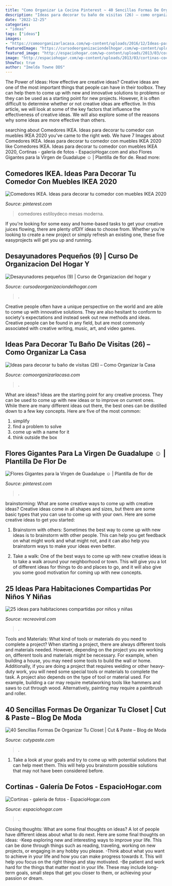 ```yaml
---
title: "Como Organizar La Cocina Pinterest ~ 40 Sencillas Formas De Organizar Tu Closet"
description: "Ideas para decorar tu baño de visitas (26) – como organizar la casa"
date: "2022-12-25"
categories:
- "ideas"
tags: ["ideas"]
images:
- "https://comoorganizarlacasa.com/wp-content/uploads/2016/12/Ideas-para-decorar-tu-baño-de-visitas-26-225x300.jpg"
featuredImage: "https://cursodeorganizaciondelhogar.com/wp-content/uploads/2016/06/Desayunadores-pequeños-9.jpg"
featured_image: "http://espaciohogar.com/wp-content/uploads/2013/03/cortinas-cocina.jpg"
image: "http://espaciohogar.com/wp-content/uploads/2013/03/cortinas-cocina.jpg"
ShowToc: true
author: "Imelda Towne DDS"
---
```



The Power of Ideas: How effective are creative ideas?
Creative ideas are one of the most important things that people can have in their toolbox. They can help them to come up with new and innovative solutions to problems or they can be used as a starting point for new projects. However, it is often difficult to determine whether or not creative ideas are effective. In this article, we will look at some of the key factors that influence the effectiveness of creative ideas. We will also explore some of the reasons why some ideas are more effective than others.

	

		
searching about Comedores IKEA. Ideas para decorar tu comedor con muebles IKEA 2020 you've came to the right web. We have 7 Images about Comedores IKEA. Ideas para decorar tu comedor con muebles IKEA 2020 like Comedores IKEA. Ideas para decorar tu comedor con muebles IKEA 2020, Cortinas - galería de fotos - EspacioHogar.com and also Flores Gigantes para la Virgen de Guadalupe ☺ | Plantilla de flor de. Read more:
		
    
## Comedores IKEA. Ideas Para Decorar Tu Comedor Con Muebles IKEA 2020

<img loading=lazy src="https://i.pinimg.com/736x/d0/c8/2c/d0c82c23c94a2e56c95f66a4fd0eb8dc.jpg" onerror="this.onerror=null;this.src='https://tse3.mm.bing.net/th?id=OIP.9JvwWsvuXXSuJ3ojy41wZgHaKT&amp;pid=15.1';" alt="Comedores IKEA. Ideas para decorar tu comedor con muebles IKEA 2020">

_Source: pinterest.com_

>comedores estiloydeco mesas moderna. 

	

If you're looking for some easy and home-based tasks to get your creative juices flowing, there are plenty ofDIY ideas to choose from. Whether you're looking to create a new project or simply refresh an existing one, these five easyprojects will get you up and running.

    
## Desayunadores Pequeños (9) | Curso De Organizacion Del Hogar Y

<img loading=lazy src="https://cursodeorganizaciondelhogar.com/wp-content/uploads/2016/06/Desayunadores-pequeños-9.jpg" onerror="this.onerror=null;this.src='https://tse3.mm.bing.net/th?id=OIP.vaC2121iLHzuo4XVhzSaywHaJ4&amp;pid=15.1';" alt="Desayunadores pequeños (9) | Curso de Organizacion del hogar y">

_Source: cursodeorganizaciondelhogar.com_

>. 

	

Creative people often have a unique perspective on the world and are able to come up with innovative solutions. They are also hesitant to conform to society's expectations and instead seek out new methods and ideas. Creative people can be found in any field, but are most commonly associated with creative writing, music, art, and video games.

    
## Ideas Para Decorar Tu Baño De Visitas (26) – Como Organizar La Casa

<img loading=lazy src="https://comoorganizarlacasa.com/wp-content/uploads/2016/12/Ideas-para-decorar-tu-baño-de-visitas-26-225x300.jpg" onerror="this.onerror=null;this.src='https://tse4.mm.bing.net/th?id=OIP.rx_XZBBIYy-7XD1ZTabLFAAAAA&amp;pid=15.1';" alt="Ideas para decorar tu baño de visitas (26) – Como Organizar la Casa">

_Source: comoorganizarlacasa.com_

>. 

	

What are ideas?
Ideas are the starting point for any creative process. They can be used to come up with new ideas or to improve on current ones. While there are many different ideas out there, the best ones can be distilled down to a few key concepts. Here are five of the most common:
1. simplify
2. find a problem to solve
3. come up with a name for it
4. think outside the box

    
## Flores Gigantes Para La Virgen De Guadalupe ☺ | Plantilla De Flor De

<img loading=lazy src="https://i.pinimg.com/736x/1a/67/0d/1a670d5260c1068fe3b8e03361c7a3c9.jpg" onerror="this.onerror=null;this.src='https://tse1.mm.bing.net/th?id=OIP.WS3LiMhx14lGH_9NTkHxmQHaNI&amp;pid=15.1';" alt="Flores Gigantes para la Virgen de Guadalupe ☺ | Plantilla de flor de">

_Source: pinterest.com_

>. 

	

brainstorming: What are some creative ways to come up with creative ideas?
Creative ideas come in all shapes and sizes, but there are some basic types that you can use to come up with your own. Here are some creative ideas to get you started:
1. Brainstorm with others: Sometimes the best way to come up with new ideas is to brainstorm with other people. This can help you get feedback on what might work and what might not, and it can also help you brainstorm ways to make your ideas even better.

2. Take a walk: One of the best ways to come up with new creative ideas is to take a walk around your neighborhood or town. This will give you a lot of different ideas for things to do and places to go, and it will also give you some good motivation for coming up with new concepts.


    
## 25 Ideas Para Habitaciones Compartidas Por Niños Y Niñas

<img loading=lazy src="https://www.recreoviral.com/wp-content/uploads/2015/10/Creativas-habitaciones-compartidas-por-niños-y-niñas-3.jpg" onerror="this.onerror=null;this.src='https://tse4.mm.bing.net/th?id=OIP.EfTTEKhWJYZafmQ9hm1S3gHaKg&amp;pid=15.1';" alt="25 ideas para habitaciones compartidas por niños y niñas">

_Source: recreoviral.com_

>. 

	

Tools and Materials: What kind of tools or materials do you need to complete a project?
When starting a project, there are always different tools and materials needed. However, depending on the project you are working on, different tools and materials might be necessary.  For example, when building a house, you may need some tools to build the wall or home.  Additionally, if you are doing a project that requires welding or other heavy-duty work, you will need some special tools or materials to complete the task.   A project also depends on the type of tool or material used. For example, building a car may require metalworking tools like hammers and saws to cut through wood. Alternatively, painting may require a paintbrush and roller.

    
## 40 Sencillas Formas De Organizar Tu Closet | Cut &amp; Paste – Blog De Moda

<img loading=lazy src="https://www.cutypaste.com/wp-content/uploads/2015/03/x188991.jpg" onerror="this.onerror=null;this.src='https://tse2.mm.bing.net/th?id=OIP.Fl9urDR3kE8oaRS-kpT_lAHaJ3&amp;pid=15.1';" alt="40 Sencillas Formas De Organizar Tu Closet | Cut &amp; Paste – Blog de Moda">

_Source: cutypaste.com_

>. 

	

1. Take a look at your goals and try to come up with potential solutions that can help meet them. This will help you brainstorm possible solutions that may not have been considered before.

    
## Cortinas - Galería De Fotos - EspacioHogar.com

<img loading=lazy src="http://espaciohogar.com/wp-content/uploads/2013/03/cortinas-cocina.jpg" onerror="this.onerror=null;this.src='https://tse3.mm.bing.net/th?id=OIP.3C2w5V4022QFpCHx6WeznwHaHa&amp;pid=15.1';" alt="Cortinas - galería de fotos - EspacioHogar.com">

_Source: espaciohogar.com_

>. 

	

Closing thoughts: What are some final thoughts on ideas?
A lot of people have different ideas about what to do next. Here are some final thoughts on ideas: 
-Keep exploring new and interesting ways to improve your life. This can be done through things such as reading, traveling, working on new projects, or engaging in any hobby you please.
-Think about what you want to achieve in your life and how you can make progress towards it. This will help you focus on the right things and stay motivated. 
-Be patient and work hard for the things that matter most in your life. These may include long-term goals, small steps that get you closer to them, or achieving your passion or dream.

